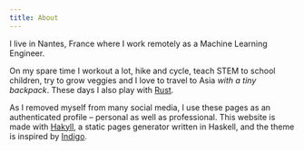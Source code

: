 ```yaml
---
title: About
---
```


I live in Nantes, France where I work remotely as a Machine Learning Engineer.

On my spare time I workout a lot, hike and cycle, teach STEM to school children,
try to grow veggies and I love to travel to Asia
<em>with a tiny backpack</em>. These days I also play with
<a href="https://rust-lang.org">Rust</a>.

As I removed myself from many social media, I use these pages as an
authenticated profile – personal as well as professional. This website is
made with [Hakyll](https://jaspervdj.be/hakyll), a static pages generator 
written in Haskell, and the theme is inspired by 
[Indigo](https://github.com/sergiokopplin/indigo).